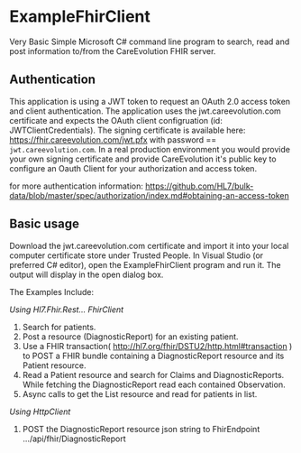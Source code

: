 # ExampleFhirClient

Very Basic Simple Microsoft C# command line program to search, read and post information to/from the CareEvolution FHIR server.

## Authentication
   
This application is using a JWT token to request an OAuth 2.0 access token and client authentication.  The application uses the jwt.careevolution.com certificate and expects the OAuth client configruation (id: JWTClientCredentials).  The signing certificate is available here: https://fhir.careevolution.com/jwt.pfx with password == `jwt.careevolution.com`.  In a real production environment you would provide your own signing certificate and provide CareEvolution it's public key to configure an Oauth Client for your authorization and access token.

for more authentication information: https://github.com/HL7/bulk-data/blob/master/spec/authorization/index.md#obtaining-an-access-token

## Basic usage

Download the jwt.careevolution.com certificate and import it into your local computer certificate store under Trusted People.  In Visual Studio (or preferred C# editor), open the ExampleFhirClient program and run it.  The output will display in the open dialog box.

The Examples Include:

_Using Hl7.Fhir.Rest... FhirClient_
1.  Search for patients.
2.  Post a resource (DiagnosticReport) for an existing patient.
3.  Use a FHIR transaction( http://hl7.org/fhir/DSTU2/http.html#transaction ) to POST a FHIR bundle containing a DiagnosticReport resource and its Patient resource.
4.  Read a Patient resource and search for Claims and DiagnosticReports.  While fetching the DiagnosticReport read each contained Observation.
5.  Async calls to get the List resource and read for patients in list.

_Using HttpClient_
1.  POST the DiagnosticReport resource json string to FhirEndpoint .../api/fhir/DiagnosticReport
